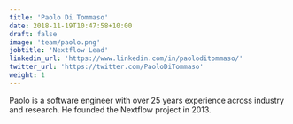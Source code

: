 ```yaml
---
title: 'Paolo Di Tommaso'
date: 2018-11-19T10:47:58+10:00
draft: false
image: 'team/paolo.png'
jobtitle: 'Nextflow Lead'
linkedin_url: 'https://www.linkedin.com/in/paoloditommaso/'
twitter_url: 'https://twitter.com/PaoloDiTommaso'
weight: 1
---
```


Paolo is a software engineer with over 25 years experience across industry and research. He founded the Nextflow project in 2013.
